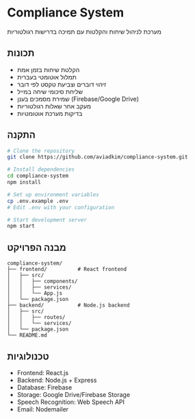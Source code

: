 # Compliance System

מערכת לניהול שיחות והקלטות עם תמיכה בדרישות רגולטוריות

## תכונות
- הקלטת שיחות בזמן אמת
- תמלול אוטומטי בעברית
- זיהוי דוברים וצביעת טקסט לפי דובר
- שליחת סיכומי שיחה במייל
- שמירת מסמכים בענן (Firebase/Google Drive)
- מעקב אחר שאלות רגולטוריות
- בדיקות מערכת אוטומטיות

## התקנה
```bash
# Clone the repository
git clone https://github.com/aviadkim/compliance-system.git

# Install dependencies
cd compliance-system
npm install

# Set up environment variables
cp .env.example .env
# Edit .env with your configuration

# Start development server
npm start
```

## מבנה הפרויקט
```
compliance-system/
├── frontend/          # React frontend
│   ├── src/
│   │   ├── components/
│   │   ├── services/
│   │   └── App.js
│   └── package.json
├── backend/           # Node.js backend
│   ├── src/
│   │   ├── routes/
│   │   └── services/
│   └── package.json
└── README.md
```

## טכנולוגיות
- Frontend: React.js
- Backend: Node.js + Express
- Database: Firebase
- Storage: Google Drive/Firebase Storage
- Speech Recognition: Web Speech API
- Email: Nodemailer